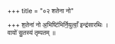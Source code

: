 +++
title = "०२ शतेना नो"

+++
श॒तेना॑ नो अ॒भिष्टि॑भिर्नि॒युत्वाँ॒ इन्द्र॑सारथिः ।  
वायो॑ सु॒तस्य॑ तृम्पतम् ॥